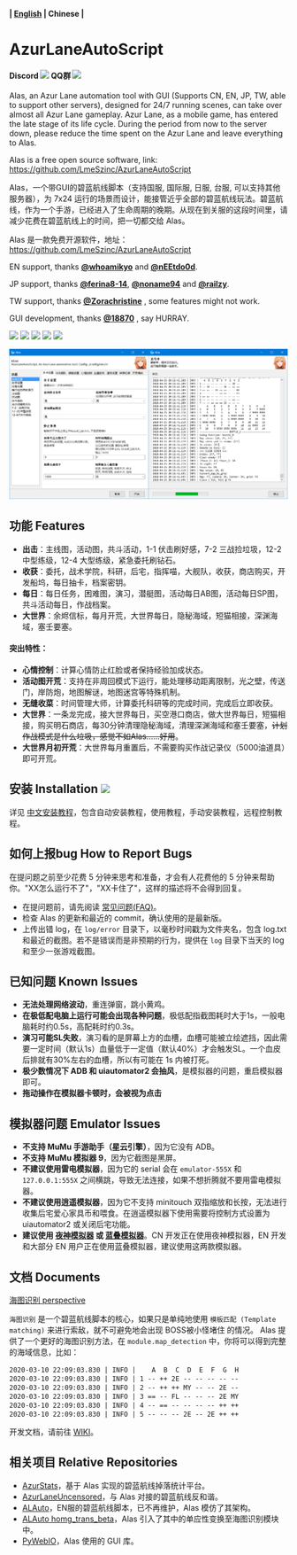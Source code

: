 **| [English](README_en.md) | Chinese |**

# AzurLaneAutoScript

#### Discord [![](https://img.shields.io/discord/720789890354249748?logo=discord&logoColor=ffffff&color=4e4c97)](https://discord.gg/AQN6GeJ) QQ群  ![](https://img.shields.io/badge/QQ%20Group-1087735381-4e4c97)
Alas, an Azur Lane automation tool with GUI (Supports CN, EN, JP, TW, able to support other servers), designed for 24/7 running scenes, can take over almost all Azur Lane gameplay. Azur Lane, as a mobile game, has entered the late stage of its life cycle. During the period from now to the server down, please reduce the time spent on the Azur Lane and leave everything to Alas.

Alas is a free open source software, link: https://github.com/LmeSzinc/AzurLaneAutoScript

Alas，一个带GUI的碧蓝航线脚本（支持国服, 国际服, 日服, 台服, 可以支持其他服务器），为 7x24 运行的场景而设计，能接管近乎全部的碧蓝航线玩法。碧蓝航线，作为一个手游，已经进入了生命周期的晚期。从现在到关服的这段时间里，请减少花费在碧蓝航线上的时间，把一切都交给 Alas。

Alas 是一款免费开源软件，地址：https://github.com/LmeSzinc/AzurLaneAutoScript

EN support, thanks **[@whoamikyo](https://github.com/whoamikyo)** and **[@nEEtdo0d](https://github.com/nEEtdo0d)**.

JP support, thanks **[@ferina8-14](https://github.com/ferina8-14)**, **[@noname94](https://github.com/noname94)** and **[@railzy](https://github.com/railzy)**.

TW support, thanks **[@Zorachristine](https://github.com/Zorachristine)** , some features might not work.

GUI development, thanks **[@18870](https://github.com/18870)** , say HURRAY.

![](https://img.shields.io/github/commit-activity/m/LmeSzinc/AzurLaneAutoScript?color=4e4c97) ![](https://img.shields.io/tokei/lines/github/LmeSzinc/AzurLaneAutoScript?color=4e4c97) ![](https://img.shields.io/github/repo-size/LmeSzinc/AzurLaneAutoScript?color=4e4c97) ![](https://img.shields.io/github/issues-closed/LmeSzinc/AzurLaneAutoScript?color=4e4c97) ![](https://img.shields.io/github/issues-pr-closed/LmeSzinc/AzurLaneAutoScript?color=4e4c97)

![gui](doc/README.assets/gui.png)



## 功能 Features

- **出击**：主线图，活动图，共斗活动，1-1 伏击刷好感，7-2 三战捡垃圾，12-2 中型练级，12-4 大型练级，紧急委托刷钻石。
- **收获**：委托，战术学院，科研，后宅，指挥喵，大舰队，收获，商店购买，开发船坞，每日抽卡，档案密钥。
- **每日**：每日任务，困难图，演习，潜艇图，活动每日AB图，活动每日SP图，共斗活动每日，作战档案。
- **大世界**：余烬信标，每月开荒，大世界每日，隐秘海域，短猫相接，深渊海域，塞壬要塞。

#### 突出特性：

- **心情控制**：计算心情防止红脸或者保持经验加成状态。
- **活动图开荒**：支持在非周回模式下运行，能处理移动距离限制，光之壁，传送门，岸防炮，地图解谜，地图迷宫等特殊机制。
- **无缝收菜**：时间管理大师，计算委托科研等的完成时间，完成后立即收获。
- **大世界**：一条龙完成，接大世界每日，买空港口商店，做大世界每日，短猫相接，购买明石商店，每30分钟清理隐秘海域，清理深渊海域和塞壬要塞，~~计划作战模式是什么垃圾，感觉不如Alas......好用~~。
- **大世界月初开荒**：大世界每月重置后，不需要购买作战记录仪（5000油道具）即可开荒。



## 安装 Installation [![](https://img.shields.io/github/downloads/LmeSzinc/AzurLaneAutoScript/total?color=4e4c97)](https://github.com/LmeSzinc/AzurLaneAutoScript/releases)

详见 [中文安装教程](https://github.com/LmeSzinc/AzurLaneAutoScript/wiki/Installation_cn)，包含自动安装教程，使用教程，手动安装教程，远程控制教程。



## 如何上报bug How to Report Bugs

在提问题之前至少花费 5 分钟来思考和准备，才会有人花费他的 5 分钟来帮助你。"XX怎么运行不了"，"XX卡住了"，这样的描述将不会得到回复。

- 在提问题前，请先阅读 [常见问题(FAQ)](https://github.com/LmeSzinc/AzurLaneAutoScript/wiki/FAQ_en_cn)。
- 检查 Alas 的更新和最近的 commit，确认使用的是最新版。
- 上传出错 log，在 `log/error` 目录下，以毫秒时间戳为文件夹名，包含 log.txt 和最近的截图。若不是错误而是非预期的行为，提供在 `log` 目录下当天的 log和至少一张游戏截图。



## 已知问题 Known Issues

- **无法处理网络波动**，重连弹窗，跳小黄鸡。
- **在极低配电脑上运行可能会出现各种问题**，极低配指截图耗时大于1s，一般电脑耗时约0.5s，高配耗时约0.3s。
- **演习可能SL失败**，演习看的是屏幕上方的血槽，血槽可能被立绘遮挡，因此需要一定时间（默认1s）血量低于一定值（默认40%）才会触发SL。一个血皮后排就有30%左右的血槽，所以有可能在 1s 内被打死。
- **极少数情况下 ADB 和 uiautomator2 会抽风**，是模拟器的问题，重启模拟器即可。
- **拖动操作在模拟器卡顿时，会被视为点击**



## 模拟器问题 Emulator Issues

- **不支持 MuMu 手游助手（星云引擎）**，因为它没有 ADB。
- **不支持 MuMu 模拟器 9**，因为它截图是黑屏。
- **不建议使用雷电模拟器**，因为它的 serial 会在 `emulator-555X` 和 `127.0.0.1:555X` 之间横跳，导致无法连接，如果不想折腾就不要用雷电模拟器。
- **不建议使用逍遥模拟器**，因为它不支持 minitouch 双指缩放和长按，无法进行收集后宅爱心家具币和喂食。在逍遥模拟器下使用需要将控制方式设置为 uiautomator2 或关闭后宅功能。
- **建议使用 [夜神模拟器](https://support.bignox.com/en/win-release/7008) 或 [蓝叠模拟器](https://www.bluestacks.com/download.html)**。CN 开发正在使用夜神模拟器，EN 开发和大部分 EN 用户正在使用蓝叠模拟器，建议使用这两款模拟器。



## 文档 Documents

[海图识别 perspective](https://github.com/LmeSzinc/AzurLaneAutoScript/wiki/perspective)

`海图识别` 是一个碧蓝航线脚本的核心，如果只是单纯地使用 `模板匹配 (Template matching)` 来进行索敌，就不可避免地会出现 BOSS被小怪堵住 的情况。 Alas 提供了一个更好的海图识别方法，在 `module.map_detection` 中，你将可以得到完整的海域信息，比如：

```
2020-03-10 22:09:03.830 | INFO |    A  B  C  D  E  F  G  H
2020-03-10 22:09:03.830 | INFO | 1 -- ++ 2E -- -- -- -- --
2020-03-10 22:09:03.830 | INFO | 2 -- ++ ++ MY -- -- 2E --
2020-03-10 22:09:03.830 | INFO | 3 == -- FL -- -- -- 2E MY
2020-03-10 22:09:03.830 | INFO | 4 -- == -- -- -- -- ++ ++
2020-03-10 22:09:03.830 | INFO | 5 -- -- -- 2E -- 2E ++ ++
```

开发文档，请前往 [WIKI](https://github.com/LmeSzinc/AzurLaneAutoScript/wiki)。



## 相关项目 Relative Repositories

- [AzurStats](https://azur-stats.lyoko.io/)，基于 Alas 实现的碧蓝航线掉落统计平台。
- [AzurLaneUncensored](https://github.com/LmeSzinc/AzurLaneUncensored)，与 Alas 对接的碧蓝航线反和谐。
- [ALAuto](https://github.com/Egoistically/ALAuto)，EN服的碧蓝航线脚本，已不再维护，Alas 模仿了其架构。
- [ALAuto homg_trans_beta](https://github.com/asd111333/ALAuto/tree/homg_trans_beta)，Alas 引入了其中的单应性变换至海图识别模块中。
- [PyWebIO](https://github.com/pywebio/PyWebIO)，Alas 使用的 GUI 库。

